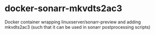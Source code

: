 # docker-sonarr-mkvdts2ac3
Docker container wrapping linuxserver/sonarr-preview and adding mkvdts2ac3 (such that it can be used in sonarr postprocessing scripts)
